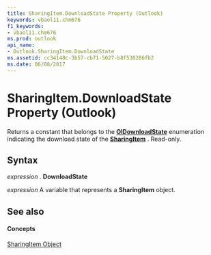 ```yaml
---
title: SharingItem.DownloadState Property (Outlook)
keywords: vbaol11.chm676
f1_keywords:
- vbaol11.chm676
ms.prod: outlook
api_name:
- Outlook.SharingItem.DownloadState
ms.assetid: cc34148c-3b57-cb71-5027-b8f530286fb2
ms.date: 06/08/2017
---
```



# SharingItem.DownloadState Property (Outlook)

Returns a constant that belongs to the  **[OlDownloadState](Outlook.OlDownloadState.md)** enumeration indicating the download state of the **[SharingItem](Outlook.SharingItem.md)** . Read-only.


## Syntax

 _expression_ . **DownloadState**

 _expression_ A variable that represents a **SharingItem** object.


## See also


#### Concepts


[SharingItem Object](Outlook.SharingItem.md)

